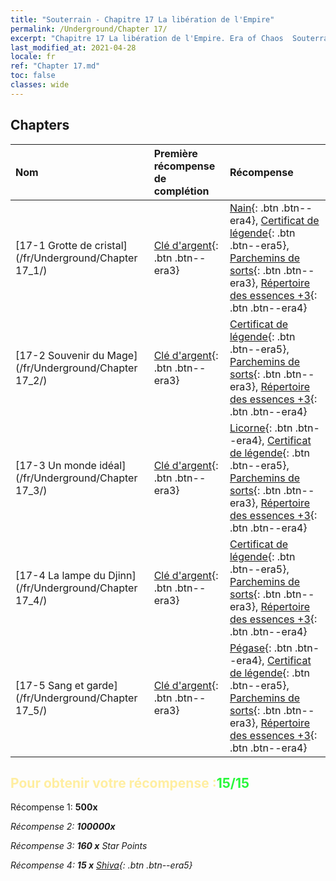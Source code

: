 ```yaml
---
title: "Souterrain - Chapitre 17 La libération de l'Empire"
permalink: /Underground/Chapter 17/
excerpt: "Chapitre 17 La libération de l'Empire. Era of Chaos  Souterrain - Chapitre 17. La libération de l'Empire"
last_modified_at: 2021-04-28
locale: fr
ref: "Chapter 17.md"
toc: false
classes: wide
---
```


## Chapters

  | Nom |  Première récompense de complétion | Récompense |
  |:------------|:------------|:------------| 
  | [17-1 Grotte de cristal](/fr/Underground/Chapter 17_1/) | [Clé d'argent](/ItemsFR/con_693/){: .btn .btn--era3} | [Nain](/ItemsFR/unt_200/){: .btn .btn--era4}, [Certificat de légende](/ItemsFR/mat_67/){: .btn .btn--era5}, [Parchemins de sorts](/ItemsFR/con_694/){: .btn .btn--era3}, [Répertoire des essences +3](/ItemsFR/mat_60/){: .btn .btn--era4} |
  | [17-2 Souvenir du Mage](/fr/Underground/Chapter 17_2/) | [Clé d'argent](/ItemsFR/con_693/){: .btn .btn--era3} | [Certificat de légende](/ItemsFR/mat_67/){: .btn .btn--era5}, [Parchemins de sorts](/ItemsFR/con_694/){: .btn .btn--era3}, [Répertoire des essences +3](/ItemsFR/mat_60/){: .btn .btn--era4} |
  | [17-3 Un monde idéal](/fr/Underground/Chapter 17_3/) | [Clé d'argent](/ItemsFR/con_693/){: .btn .btn--era3} | [Licorne](/ItemsFR/unt_204/){: .btn .btn--era4}, [Certificat de légende](/ItemsFR/mat_67/){: .btn .btn--era5}, [Parchemins de sorts](/ItemsFR/con_694/){: .btn .btn--era3}, [Répertoire des essences +3](/ItemsFR/mat_60/){: .btn .btn--era4} |
  | [17-4 La lampe du Djinn](/fr/Underground/Chapter 17_4/) | [Clé d'argent](/ItemsFR/con_693/){: .btn .btn--era3} | [Certificat de légende](/ItemsFR/mat_67/){: .btn .btn--era5}, [Parchemins de sorts](/ItemsFR/con_694/){: .btn .btn--era3}, [Répertoire des essences +3](/ItemsFR/mat_60/){: .btn .btn--era4} |
  | [17-5 Sang et garde](/fr/Underground/Chapter 17_5/) | [Clé d'argent](/ItemsFR/con_693/){: .btn .btn--era3} | [Pégase](/ItemsFR/unt_202/){: .btn .btn--era4}, [Certificat de légende](/ItemsFR/mat_67/){: .btn .btn--era5}, [Parchemins de sorts](/ItemsFR/con_694/){: .btn .btn--era3}, [Répertoire des essences +3](/ItemsFR/mat_60/){: .btn .btn--era4} |


## <span style="color: #ffeea0">Pour obtenir votre récompense :</span><span style="color: #27f73a">15/15</span>

 Récompense 1:  **500x** <i class="fas fa-gem"/>

 Récompense 2:  **100000x** <i class="fas fa-coins"/>

 Récompense 3: **160 x** Star Points

 Récompense 4: **15 x** [Shiva](/ItemsFR/her_376/){: .btn .btn--era5}

